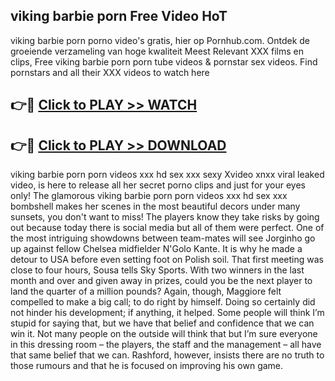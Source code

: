 ## viking barbie porn Free Video HoT 

viking barbie porn porno video's gratis, hier op Pornhub.com. Ontdek de groeiende verzameling van hoge kwaliteit Meest Relevant XXX films en clips,
Free viking barbie porn porn tube videos & pornstar sex videos. Find pornstars and all their XXX videos to watch here


## 👉🔴 [Click to PLAY >> WATCH](http://us.freeplayer.one?title=viking_barbie_porn&ref=16D)

## 👉🔴 [Click to PLAY >> DOWNLOAD](http://us.freeplayer.one?title=viking_barbie_porn&ref=16D)


viking barbie porn porn videos xxx hd sex xxx sexy Xvideo xnxx viral leaked video, is here to release all her secret porno clips and just for your eyes only! The glamorous viking barbie porn porn videos xxx hd sex xxx bombshell makes her scenes in the most beautiful decors under many sunsets, you don't want to miss! The players know they take risks by going out because today there is social media but all of them were perfect. One of the most intriguing showdowns between team-mates will see Jorginho go up against fellow Chelsea midfielder N'Golo Kante. It is why he made a detour to USA before even setting foot on Polish soil. That first meeting was close to four hours, Sousa tells Sky Sports. With two winners in the last month and over and given away in prizes, could you be the next player to land the quarter of a million pounds? Again, though, Maggiore felt compelled to make a big call; to do right by himself. Doing so certainly did not hinder his development; if anything, it helped. Some people will think I’m stupid for saying that, but we have that belief and confidence that we can win it. Not many people on the outside will think that but I’m sure everyone in this dressing room – the players, the staff and the management – all have that same belief that we can. Rashford, however, insists there are no truth to those rumours and that he is focused on improving his own game.